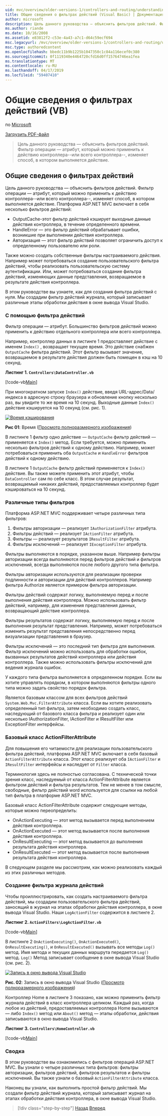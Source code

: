 ```yaml
---
uid: mvc/overview/older-versions-1/controllers-and-routing/understanding-action-filters-vb
title: Общие сведения о фильтрах действий (Visual Basic) | Документация Майкрософт
author: microsoft
description: Цель данного руководства — объяснить фильтров действий. Фильтр операции — атрибут, который можно применить к действию контроллера--или всего контроллера...
ms.author: riande
ms.date: 10/16/2008
ms.assetid: e83812f2-c53e-4a43-a7c1-d64c59ecf694
msc.legacyurl: /mvc/overview/older-versions-1/controllers-and-routing/understanding-action-filters-vb
msc.type: authoredcontent
ms.openlocfilehash: bbedc11b9b1225b1047350c1c84a116ecef0c380
ms.sourcegitcommit: 0f1119340e4464720cfd16d0ff15764746ea1fea
ms.translationtype: MT
ms.contentlocale: ru-RU
ms.lasthandoff: 04/17/2019
ms.locfileid: "59407410"
---
```

# <a name="understanding-action-filters-vb"></a>Общие сведения о фильтрах действий (VB)

по [Microsoft](https://github.com/microsoft)

[Загрузить PDF-файл](http://download.microsoft.com/download/e/f/3/ef3f2ff6-7424-48f7-bdaa-180ef64c3490/ASPNET_MVC_Tutorial_14_VB.pdf)

> Цель данного руководства — объяснить фильтров действий. Фильтр операции — атрибут, который можно применить к действию контроллера--или всего контроллера--, изменяет способ, в котором выполняется действие.


## <a name="understanding-action-filters"></a>Общие сведения о фильтрах действий

Цель данного руководства — объяснить фильтров действий. Фильтр операции — атрибут, который можно применить к действию контроллера--или всего контроллера--, изменяет способ, в котором выполняется действие. Платформа ASP.NET MVC включает в себя несколько фильтров действий:

- OutputCache-этот фильтр действий кэширует выходные данные действия контроллера, в течение определенного времени.
- HandleError — это фильтр действий обрабатывает ошибки, возникшие при выполнении действия контроллера.
- Авторизация — этот фильтр действий позволяет ограничить доступ к определенному пользователю или роли.

Также можно создать собственные фильтры настраиваемого действия. Например может потребоваться создание пользовательского фильтра действий, чтобы реализовать пользовательскую систему аутентификации. Или, может потребоваться создание фильтра действий, изменяющих данные представления, возвращаемое в результате действия контроллера.

В этом руководстве вы узнаете, как для создания фильтра действий с нуля. Мы создадим фильтр действий журнала, который записывает различные этапы обработки действия в окне вывода Visual Studio.

### <a name="using-an-action-filter"></a>С помощью фильтра действий

Фильтр операции — атрибут. Большинство фильтров действий можно применить к действию отдельного контроллера или всего контроллера.

Например, контроллер данных в листинге 1 предоставляет действие с именем `Index()` , возвращает текущее время. Это действие снабжен `OutputCache` фильтра действий. Этот фильтр вызывает значение, возвращаемое в результате действия должен быть помещен в кэш на 10 секунд.

**Листинг 1. `Controllers\DataController.vb`**

[!code-vb[Main](understanding-action-filters-vb/samples/sample1.vb)]

При многократном запуске `Index()` действие, введя URL-адрес/Data/индекса в адресную строку браузера и обновление кнопку несколько раз, вы увидите то же время на 10 секунд. Выходные данные `Index()` действие кэшируется на 10 секунд (см. рис. 1).


[![Время кэширования](understanding-action-filters-vb/_static/image2.png)](understanding-action-filters-vb/_static/image1.png)

**Рис 01**: Время ([Просмотр полноразмерного изображения](understanding-action-filters-vb/_static/image3.png))


В листинге 1 фильтр одно действие — `OutputCache` фильтр действий — применяется к `Index()` метод. Если требуется, можно применить несколько фильтров действий к одному действию. Например, может потребоваться применить оба `OutputCache` и `HandleError` фильтров действий к одному действию.

В листинге 1 `OutputCache` фильтр действий применяется к `Index()` действие. Вы также можете применить этот атрибут, чтобы `DataController` сам по себе класс. В этом случае результат, возвращаемый никаких действий, предоставляемых контроллер будет кэшироваться на 10 секунд.

### <a name="the-different-types-of-filters"></a>Различные типы фильтров

Платформа ASP.NET MVC поддерживает четыре различных типа фильтров:

1. Фильтры авторизации — реализует `IAuthorizationFilter` атрибута.
2. Фильтры действий — реализует `IActionFilter` атрибута.
3. Фильтры — реализует результатов `IResultFilter` атрибута.
4. Фильтры исключений — реализует `IExceptionFilter` атрибута.

Фильтры выполняются в порядке, указанном выше. Например фильтры авторизации всегда выполняются перед фильтров действий и фильтров исключений, всегда выполняются после любого другого типа фильтра.

Фильтры авторизации используются для реализации проверки подлинности и авторизации для действий контроллеров. Например фильтра Authorize является примером фильтра авторизации.

Фильтры действий содержат логику, выполняемую перед и после выполнения действия контроллера. Можно использовать фильтр действий, например, для изменения представления данных, возвращающий действие контроллера.

Фильтры результатов содержат логику, выполняемую перед и после выполнения результат представления. Например, может потребоваться изменить результат представления непосредственно перед визуализации представления в браузер.

Фильтры исключений — это последний тип фильтра для выполнения. Фильтр исключений можно использовать для обработки ошибок, вызванных результатов действий контроллера или действия контроллера. Также можно использовать фильтры исключений для ведения журнала ошибок.

У каждого типа фильтра выполняется в определенном порядке. Если вы хотите управлять порядком, в котором выполняются фильтры одного типа можно задать свойство порядок фильтра.

Является базовым классом для всех фильтров действий `System.Web.Mvc.FilterAttribute` класса. Если вы хотите реализовать определенный тип фильтра, затем необходимо создать класс, наследующий от базового класса фильтра и реализует один или несколько IAuthorizationFilter, IActionFilter и IResultFilter или ExceptionFilter интерфейсы.

### <a name="the-base-actionfilterattribute-class"></a>Базовый класс ActionFilterAttribute

Для повышения его читаемости для реализации пользовательского фильтра действий, платформа ASP.NET MVC включает в себя базовый `ActionFilterAttribute` класса. Этот класс реализует оба `IActionFilter` и `IResultFilter` интерфейсы и наследует от `Filter` класса.

Терминология здесь не полностью согласована. С технической точки зрения класс, наследуемый от класса ActionFilterAttribute является фильтром действий и фильтра результатов. Тем не менее в том смысле, свободные, фильтр действий word используется для ссылки на любой тип фильтра в платформе ASP.NET MVC.

Базовый класс ActionFilterAttribute содержит следующие методы, которые можно переопределить:

- OnActionExecuting — этот метод вызывается перед выполнением действия контроллера.
- OnActionExecuted — этот метод вызывается после выполнения действия контроллера.
- OnResultExecuting — этот метод вызывается до выполнения результата действия контроллера.
- OnResultExecuted — этот метод вызывается после выполнения результата действия контроллера.

В следующем разделе мы рассмотрим, как можно реализовать каждый из этих различных методов.

### <a name="creating-a-log-action-filter"></a>Создание фильтра журнала действий

Чтобы проиллюстрировать, как создать настраиваемого фильтра действий, мы создадим пользовательского фильтра действий, заносящий в журнал на этапах обработки действия контроллера, в окне вывода Visual Studio. Наши `LogActionFilter` содержится в листинге 2.

**Листинг 2. `ActionFilters\LogActionFilter.vb`**

[!code-vb[Main](understanding-action-filters-vb/samples/sample2.vb)]

В листинге 2 `OnActionExecuting()`, `OnActionExecuted()`, `OnResultExecuting()`, и `OnResultExecuted()` вызывать все методы `Log()` метод. Имя метода и текущих данных маршрута передается `Log()` метод. `Log()` Метод записывает сообщение в окне вывода Visual Studio (см. рис. 2).


[![Запись в окно вывода Visual Studio](understanding-action-filters-vb/_static/image5.png)](understanding-action-filters-vb/_static/image4.png)

**Рис. 02**: Запись в окно вывода Visual Studio ([Просмотр полноразмерного изображения](understanding-action-filters-vb/_static/image6.png))


Контроллер Home в листинге 3 показано, как можно применить фильтр журнала действий в класс контроллера целиком. Каждый раз, когда любое из действий, предоставляемых контроллера Home вызываются — либо `Index()` метод или `About()` метод — этапы обработки, действия записываются в окно вывода Visual Studio.

**Листинг 3. `Controllers\HomeController.vb`**

[!code-vb[Main](understanding-action-filters-vb/samples/sample3.vb)]

### <a name="summary"></a>Сводка

В этом руководстве вы ознакомились с фильтров операций ASP.NET MVC. Вы узнали о четыре различных типа фильтров: фильтры авторизации, фильтров действий, фильтров результатов и фильтры исключений. Вы также узнали о базовый `ActionFilterAttribute` класса.

Наконец вы узнали, как выполнить простой фильтр действий. Мы создали фильтр действий журнала, который записывает журнал на этапах обработки действия контроллера, в окне вывода Visual Studio.

> [!div class="step-by-step"]
> [Назад](asp-net-mvc-routing-overview-vb.md)
> [Вперед](improving-performance-with-output-caching-vb.md)

